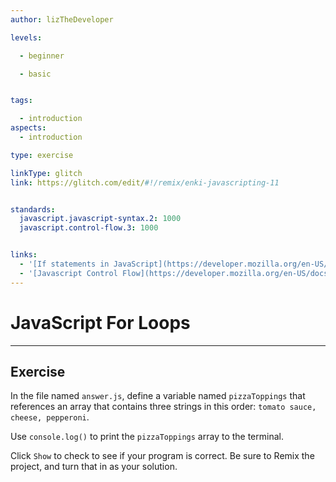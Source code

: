 ```yaml
---
author: lizTheDeveloper

levels:

  - beginner

  - basic


tags:

  - introduction
aspects:
  - introduction

type: exercise

linkType: glitch
link: https://glitch.com/edit/#!/remix/enki-javascripting-11


standards:
  javascript.javascript-syntax.2: 1000
  javascript.control-flow.3: 1000


links:
  - '[If statements in JavaScript](https://developer.mozilla.org/en-US/docs/Web/JavaScript/Reference/Statements/if...else){documentation}'
  - '[Javascript Control Flow](https://developer.mozilla.org/en-US/docs/Web/JavaScript/Guide/Control_flow_and_error_handling){walkthrough}'
---
```

# JavaScript For Loops
---

## Exercise


In the file named `answer.js`, define a variable named `pizzaToppings` that references an array that contains three strings in this order: `tomato sauce, cheese, pepperoni`.

Use `console.log()` to print the `pizzaToppings` array to the terminal.

Click `Show` to check to see if your program is correct.
Be sure to Remix the project, and turn that in as your solution.
